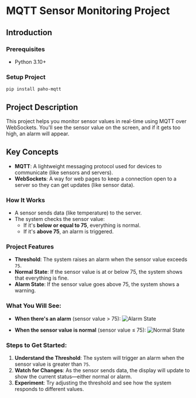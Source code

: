 
# MQTT Sensor Monitoring Project

## Introduction

### Prerequisites

- Python 3.10+

### Setup Project

`pip install paho-mqtt`

## Project Description

This project helps you monitor sensor values in real-time using MQTT over WebSockets. You'll see the sensor value on the screen, and if it gets too high, an alarm will appear.

## Key Concepts

- **MQTT**: A lightweight messaging protocol used for devices to communicate (like sensors and servers).
- **WebSockets**: A way for web pages to keep a connection open to a server so they can get updates (like sensor data).

### How It Works

- A sensor sends data (like temperature) to the server.
- The system checks the sensor value:
  - If it's **below or equal to 75**, everything is normal.
  - If it's **above 75**, an alarm is triggered.
  
### Project Features

- **Threshold**: The system raises an alarm when the sensor value exceeds `75`.
- **Normal State**: If the sensor value is at or below 75, the system shows that everything is fine.
- **Alarm State**: If the sensor value goes above 75, the system shows a warning.

### What You Will See:

- **When there's an alarm** (sensor value > 75):
  ![Alarm State](https://github.com/user-attachments/assets/a8ec48b8-c84d-4df1-9a56-f0831e4e45e2)

- **When the sensor value is normal** (sensor value ≤ 75):
  ![Normal State](https://github.com/user-attachments/assets/41d8680d-1450-4e95-b754-87e7b8d5ec6e)

### Steps to Get Started:

1. **Understand the Threshold**: The system will trigger an alarm when the sensor value is greater than `75`.
2. **Watch for Changes**: As the sensor sends data, the display will update to show the current status—either normal or alarm.
3. **Experiment**: Try adjusting the threshold and see how the system responds to different values.
